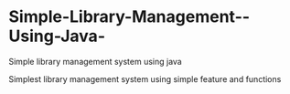 # Simple-Library-Management--Using-Java-
Simple library management system using java 


Simplest library management system using simple feature and functions 
